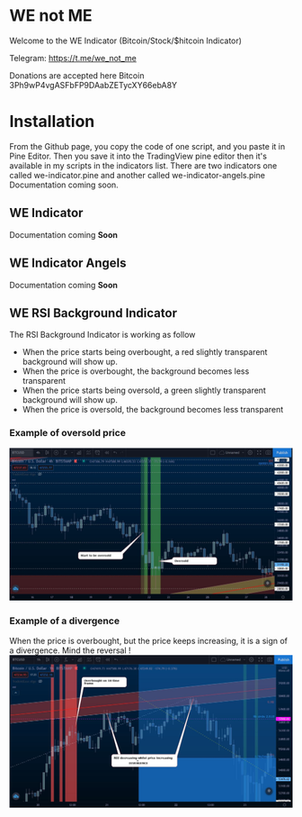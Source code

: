 # WE not ME 

Welcome to the WE Indicator  (Bitcoin/Stock/$hitcoin Indicator)

Telegram: https://t.me/we_not_me

Donations are accepted here
Bitcoin 3Ph9wP4vgASFbFP9DAabZETycXY66ebA8Y

# Installation

From the Github page, you copy the code of one script, and you paste it in Pine Editor.
Then you save it into the TradingView pine editor then it's available in my scripts in the indicators list.
There are two indicators one called we-indicator.pine and another called we-indicator-angels.pine
Documentation coming soon.


## WE Indicator

Documentation coming **Soon** 

## WE Indicator Angels

Documentation coming **Soon** 

## WE RSI Background Indicator
The RSI Background Indicator is working as follow
* When the price starts being overbought, a red slightly transparent background will show up.
* When the price is overbought, the background becomes less transparent
* When the price starts being oversold, a green slightly transparent background will show up.
* When the price is oversold, the background becomes less transparent
### Example of oversold price
![img1](readme-images/rsi_2.JPG)

### Example of a divergence
When the price is overbought, but the price keeps increasing, it is a sign of a divergence. Mind the reversal !
![img2](readme-images/rsi_1.JPG)


